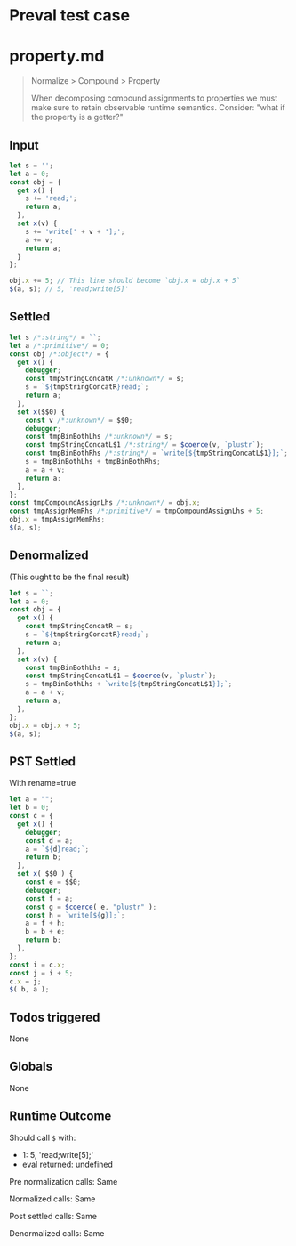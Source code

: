 # Preval test case

# property.md

> Normalize > Compound > Property
>
> When decomposing compound assignments to properties we must make sure to retain observable runtime semantics. Consider: "what if the property is a getter?"

## Input

`````js filename=intro
let s = '';
let a = 0;
const obj = {
  get x() { 
    s += 'read;';
    return a;
  },
  set x(v) {
    s += 'write[' + v + '];';
    a += v;
    return a;
  }
};

obj.x += 5; // This line should become `obj.x = obj.x + 5`
$(a, s); // 5, 'read;write[5]'
`````


## Settled


`````js filename=intro
let s /*:string*/ = ``;
let a /*:primitive*/ = 0;
const obj /*:object*/ = {
  get x() {
    debugger;
    const tmpStringConcatR /*:unknown*/ = s;
    s = `${tmpStringConcatR}read;`;
    return a;
  },
  set x($$0) {
    const v /*:unknown*/ = $$0;
    debugger;
    const tmpBinBothLhs /*:unknown*/ = s;
    const tmpStringConcatL$1 /*:string*/ = $coerce(v, `plustr`);
    const tmpBinBothRhs /*:string*/ = `write[${tmpStringConcatL$1}];`;
    s = tmpBinBothLhs + tmpBinBothRhs;
    a = a + v;
    return a;
  },
};
const tmpCompoundAssignLhs /*:unknown*/ = obj.x;
const tmpAssignMemRhs /*:primitive*/ = tmpCompoundAssignLhs + 5;
obj.x = tmpAssignMemRhs;
$(a, s);
`````


## Denormalized
(This ought to be the final result)

`````js filename=intro
let s = ``;
let a = 0;
const obj = {
  get x() {
    const tmpStringConcatR = s;
    s = `${tmpStringConcatR}read;`;
    return a;
  },
  set x(v) {
    const tmpBinBothLhs = s;
    const tmpStringConcatL$1 = $coerce(v, `plustr`);
    s = tmpBinBothLhs + `write[${tmpStringConcatL$1}];`;
    a = a + v;
    return a;
  },
};
obj.x = obj.x + 5;
$(a, s);
`````


## PST Settled
With rename=true

`````js filename=intro
let a = "";
let b = 0;
const c = {
  get x() {
    debugger;
    const d = a;
    a = `${d}read;`;
    return b;
  },
  set x( $$0 ) {
    const e = $$0;
    debugger;
    const f = a;
    const g = $coerce( e, "plustr" );
    const h = `write[${g}];`;
    a = f + h;
    b = b + e;
    return b;
  },
};
const i = c.x;
const j = i + 5;
c.x = j;
$( b, a );
`````


## Todos triggered


None


## Globals


None


## Runtime Outcome


Should call `$` with:
 - 1: 5, 'read;write[5];'
 - eval returned: undefined

Pre normalization calls: Same

Normalized calls: Same

Post settled calls: Same

Denormalized calls: Same
